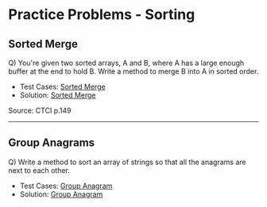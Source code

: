 # Practice Problems - Sorting

## Sorted Merge
Q) You're given two sorted arrays, A and B, where A has a large enough buffer at the end to hold B. Write a method to merge B into A in sorted order.


- Test Cases: [Sorted Merge]((./sorted_merge_test.py))
- Solution: [Sorted Merge](./sorted_merge.py)

Source: CTCI p.149
***

## Group Anagrams
Q) Write a method to sort an array of strings so that all the anagrams are next to each other.

- Test Cases: [Group Anagram](./group_anagram_test.py)
- Solution: [Group Anagram](./group_anagram.py)
